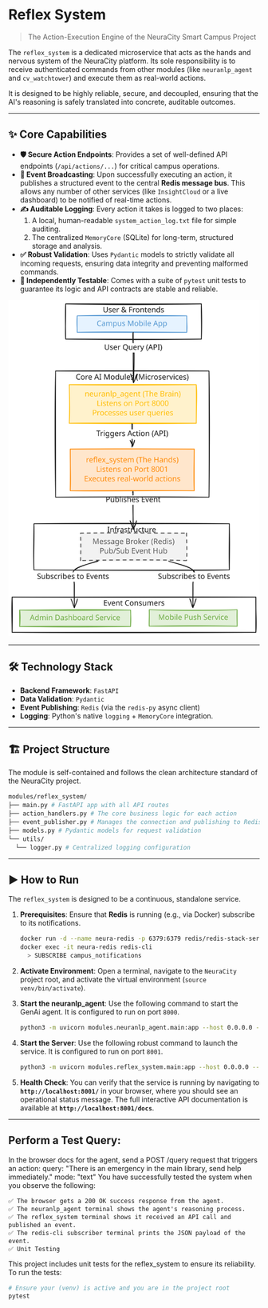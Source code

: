 # Reflex System

> The Action-Execution Engine of the NeuraCity Smart Campus Project

The `reflex_system` is a dedicated microservice that acts as the hands and nervous system of the NeuraCity platform. Its sole responsibility is to receive authenticated commands from other modules (like `neuranlp_agent` and `cv_watchtower`) and execute them as real-world actions.

It is designed to be highly reliable, secure, and decoupled, ensuring that the AI's reasoning is safely translated into concrete, auditable outcomes.

---

## ✨ Core Capabilities

*   **🛡️ Secure Action Endpoints**: Provides a set of well-defined API endpoints (`/api/actions/...`) for critical campus operations.
*   **📡 Event Broadcasting**: Upon successfully executing an action, it publishes a structured event to the central **Redis message bus**. This allows any number of other services (like `InsightCloud` or a live dashboard) to be notified of real-time actions.
*   **✍️ Auditable Logging**: Every action it takes is logged to two places:
    1.  A local, human-readable `system_action_log.txt` file for simple auditing.
    2.  The centralized `MemoryCore` (SQLite) for long-term, structured storage and analysis.
*   **✅ Robust Validation**: Uses `Pydantic` models to strictly validate all incoming requests, ensuring data integrity and preventing malformed commands.
*   **🔬 Independently Testable**: Comes with a suite of `pytest` unit tests to guarantee its logic and API contracts are stable and reliable.

![System Architecture](diagram.svg)

---

## 🛠️ Technology Stack

*   **Backend Framework**: `FastAPI`
*   **Data Validation**: `Pydantic`
*   **Event Publishing**: `Redis` (via the `redis-py` async client)
*   **Logging**: Python's native `logging` + `MemoryCore` integration.

---

## 🏗️ Project Structure

The module is self-contained and follows the clean architecture standard of the NeuraCity project.
```bash
modules/reflex_system/
├── main.py # FastAPI app with all API routes
├── action_handlers.py # The core business logic for each action
├── event_publisher.py # Manages the connection and publishing to Redis
├── models.py # Pydantic models for request validation
└── utils/
  └── logger.py # Centralized logging configuration
```
---

## ▶️ How to Run

The `reflex_system` is designed to be a continuous, standalone service.

1.  **Prerequisites**: Ensure that **Redis** is running (e.g., via Docker) subscribe to its notifications.
    ```bash
    docker run -d --name neura-redis -p 6379:6379 redis/redis-stack-server:latest
    docker exec -it neura-redis redis-cli
      > SUBSCRIBE campus_notifications
    ```
2.  **Activate Environment**: Open a terminal, navigate to the `NeuraCity` project root, and activate the virtual environment (`source venv/bin/activate`).
3.  **Start the neuranlp_agent**: Use the following command to start the GenAi agent. It is configured to run on port `8000`.
    ```bash
    python3 -m uvicorn modules.neuranlp_agent.main:app --host 0.0.0.0 --port 8000 --reload
    ```
4.  **Start the Server**: Use the following robust command to launch the service. It is configured to run on port `8001`.

    ```bash
    python3 -m uvicorn modules.reflex_system.main:app --host 0.0.0.0 --port 8001 --reload
    ```
5.  **Health Check**: You can verify that the service is running by navigating to **`http://localhost:8001/`** in your browser, where you should see an operational status message. The full interactive API documentation is available at **`http://localhost:8001/docs`**.

---

## Perform a Test Query:

In the browser docs for the agent, send a POST /query request that triggers an action:
query: "There is an emergency in the main library, send help immediately."
mode: "text"
You have successfully tested the system when you observe the following:
```
✅ The browser gets a 200 OK success response from the agent.
✅ The neuranlp_agent terminal shows the agent's reasoning process.
✅ The reflex_system terminal shows it received an API call and published an event.
✅ The redis-cli subscriber terminal prints the JSON payload of the event.
✅ Unit Testing
```

This project includes unit tests for the reflex_system to ensure its reliability.
To run the tests:
```bash
# Ensure your (venv) is active and you are in the project root
pytest
```